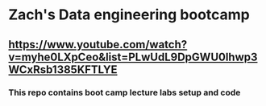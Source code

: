 # Zach's Data engineering bootcamp
## https://www.youtube.com/watch?v=myhe0LXpCeo&list=PLwUdL9DpGWU0lhwp3WCxRsb1385KFTLYE  
### This repo contains boot camp lecture labs setup and code